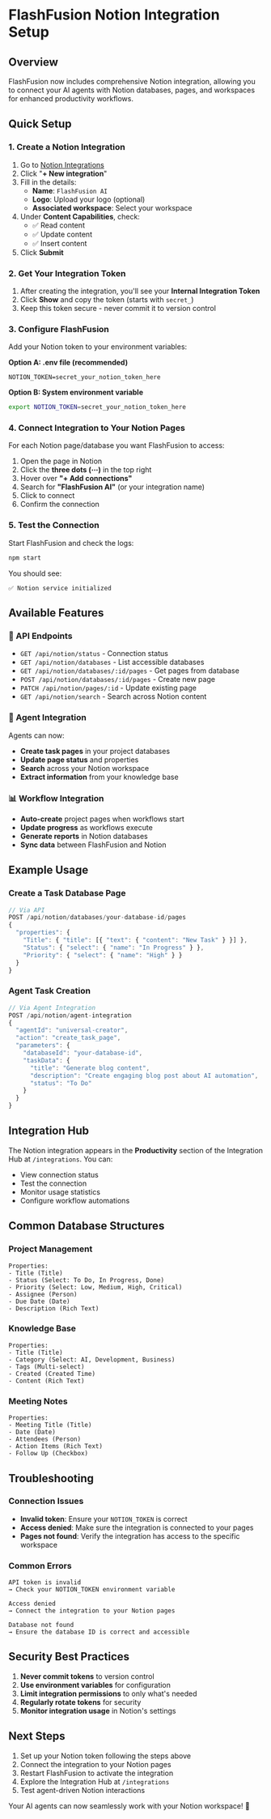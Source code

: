 # FlashFusion Notion Integration Setup

## Overview
FlashFusion now includes comprehensive Notion integration, allowing you to connect your AI agents with Notion databases, pages, and workspaces for enhanced productivity workflows.

## Quick Setup

### 1. Create a Notion Integration
1. Go to [Notion Integrations](https://www.notion.com/my-integrations)
2. Click "**+ New integration**"
3. Fill in the details:
   - **Name**: `FlashFusion AI`
   - **Logo**: Upload your logo (optional)
   - **Associated workspace**: Select your workspace
4. Under **Content Capabilities**, check:
   - ✅ Read content
   - ✅ Update content  
   - ✅ Insert content
5. Click **Submit**

### 2. Get Your Integration Token
1. After creating the integration, you'll see your **Internal Integration Token**
2. Click **Show** and copy the token (starts with `secret_`)
3. Keep this token secure - never commit it to version control

### 3. Configure FlashFusion
Add your Notion token to your environment variables:

**Option A: .env file (recommended)**
```env
NOTION_TOKEN=secret_your_notion_token_here
```

**Option B: System environment variable**
```bash
export NOTION_TOKEN=secret_your_notion_token_here
```

### 4. Connect Integration to Your Notion Pages
For each Notion page/database you want FlashFusion to access:

1. Open the page in Notion
2. Click the **three dots (⋯)** in the top right
3. Hover over **"+ Add connections"** 
4. Search for **"FlashFusion AI"** (or your integration name)
5. Click to connect
6. Confirm the connection

### 5. Test the Connection
Start FlashFusion and check the logs:
```bash
npm start
```

You should see:
```
✅ Notion service initialized
```

## Available Features

### 🔌 API Endpoints
- `GET /api/notion/status` - Connection status
- `GET /api/notion/databases` - List accessible databases
- `GET /api/notion/databases/:id/pages` - Get pages from database
- `POST /api/notion/databases/:id/pages` - Create new page
- `PATCH /api/notion/pages/:id` - Update existing page
- `GET /api/notion/search` - Search across Notion content

### 🤖 Agent Integration
Agents can now:
- **Create task pages** in your project databases
- **Update page status** and properties
- **Search** across your Notion workspace
- **Extract information** from your knowledge base

### 📊 Workflow Integration
- **Auto-create** project pages when workflows start
- **Update progress** as workflows execute  
- **Generate reports** in Notion databases
- **Sync data** between FlashFusion and Notion

## Example Usage

### Create a Task Database Page
```javascript
// Via API
POST /api/notion/databases/your-database-id/pages
{
  "properties": {
    "Title": { "title": [{ "text": { "content": "New Task" } }] },
    "Status": { "select": { "name": "In Progress" } },
    "Priority": { "select": { "name": "High" } }
  }
}
```

### Agent Task Creation
```javascript
// Via Agent Integration
POST /api/notion/agent-integration
{
  "agentId": "universal-creator",
  "action": "create_task_page",
  "parameters": {
    "databaseId": "your-database-id",
    "taskData": {
      "title": "Generate blog content",
      "description": "Create engaging blog post about AI automation",
      "status": "To Do"
    }
  }
}
```

## Integration Hub
The Notion integration appears in the **Productivity** section of the Integration Hub at `/integrations`. You can:

- View connection status
- Test the connection
- Monitor usage statistics
- Configure workflow automations

## Common Database Structures

### Project Management
```
Properties:
- Title (Title)
- Status (Select: To Do, In Progress, Done)
- Priority (Select: Low, Medium, High, Critical)
- Assignee (Person)
- Due Date (Date)
- Description (Rich Text)
```

### Knowledge Base
```
Properties:
- Title (Title)
- Category (Select: AI, Development, Business)
- Tags (Multi-select)
- Created (Created Time)
- Content (Rich Text)
```

### Meeting Notes
```
Properties:
- Meeting Title (Title)
- Date (Date)
- Attendees (Person)
- Action Items (Rich Text)
- Follow Up (Checkbox)
```

## Troubleshooting

### Connection Issues
- **Invalid token**: Ensure your `NOTION_TOKEN` is correct
- **Access denied**: Make sure the integration is connected to your pages
- **Pages not found**: Verify the integration has access to the specific workspace

### Common Errors
```
API token is invalid
→ Check your NOTION_TOKEN environment variable

Access denied
→ Connect the integration to your Notion pages

Database not found  
→ Ensure the database ID is correct and accessible
```

## Security Best Practices

1. **Never commit tokens** to version control
2. **Use environment variables** for configuration
3. **Limit integration permissions** to only what's needed
4. **Regularly rotate tokens** for security
5. **Monitor integration usage** in Notion's settings

## Next Steps

1. Set up your Notion token following the steps above
2. Connect the integration to your Notion pages
3. Restart FlashFusion to activate the integration
4. Explore the Integration Hub at `/integrations`
5. Test agent-driven Notion interactions

Your AI agents can now seamlessly work with your Notion workspace! 🚀